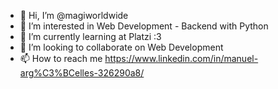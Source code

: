 - 👋 Hi, I’m @magiworldwide
- 👀 I’m interested in Web Development - Backend with Python
- 🌱 I’m currently learning at Platzi :3
- 💞️ I’m looking to collaborate on Web Development
- 📫 How to reach me https://www.linkedin.com/in/manuel-arg%C3%BCelles-326290a8/

<!---
magiworldwide/magiworldwide is a ✨ special ✨ repository because its `README.md` (this file) appears on your GitHub profile.
You can click the Preview link to take a look at your changes.
--->
